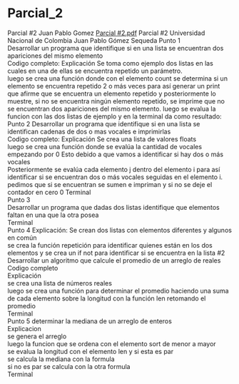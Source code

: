 # Parcial_2
Parcial #2 Juan Pablo Gomez 
[Parcial #2.pdf](https://github.com/user-attachments/files/18875351/Parcial.2.pdf)
Parcial #2 
Universidad Nacional de Colombia 
Juan Pablo Gómez Sequeda 
Punto 1  
Desarrollar un programa que identifique si en una lista se encuentran dos apariciones del mismo 
elemento  
Codigo completo: 
Explicación 
Se toma como ejemplo dos listas en las cuales en una de ellas se encuentra repetido un parámetro.  
luego se crea una función donde con el elemento count se determina si un elemento se encuentra 
repetido 2 o más veces para así generar un print que afirme que se encuentra un elemento repetido y 
posteriormente lo muestre, si no se encuentra ningún elemento repetido, se imprime que no se 
encuentran dos apariciones del mismo elemento. 
luego se evalua la funcion con las dos listas de ejemplo y en la terminal da como resultado: 
Punto 2 
Desarrollar un programa que identifique si en una lista se identifican cadenas de dos o mas vocales e 
imprimirlas  
Codigo completo: 
Explicación 
Se crea una lista de valores floats  
luego se crea una función donde se evalúa la cantidad de 
vocales empezando por 0 Esto debido a que vamos a 
identificar si hay dos o más vocales  
Posteriormente se evalúa cada elemento j dentro 
del elemento i para así identificar si se encuentran 
dos o más vocales seguidas en el elemento i.  
pedimos que si se encuentran se sumen e 
impriman y si no se deje el contador en cero 0 
Terminal  
Punto 3  
Desarrollar un programa que dadas dos listas identifique que elementos faltan en 
una que la otra posea  
Terminal  
Punto 4 
Explicación: 
Se crean dos listas con elementos diferentes 
y algunos en común  
se crea la función repetición para identificar 
quienes están en los dos elementos y se 
crea un if not para identificar si se encuentra 
en la lista #2  
Desarrollar un algoritmo que calcule el promedio de un arreglo de reales  
Codigo completo  
Explicación  
se crea una lista de números reales  
luego se crea una función para determinar el promedio haciendo una suma de cada 
elemento  sobre la longitud con la función len retomando el promedio  
Terminal   
Punto 5 
determinar la mediana de un arreglo de enteros  
Explicacion  
se genera el arreglo  
luego la funcion que se ordena con el elemento sort de menor a mayor  
se evalua la longitud con el elemento len y si esta es par  
se calcula la mediana con la formula  
si no es par se calcula con la otra formula  
Terminal 
